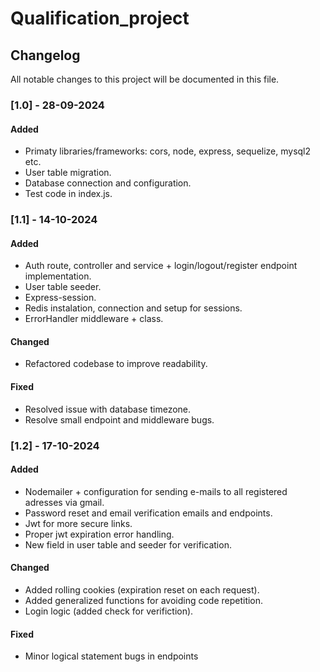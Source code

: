 # Qualification_project

## Changelog

All notable changes to this project will be documented in this file.

### [1.0] - 28-09-2024

#### Added

- Primaty libraries/frameworks: cors, node, express, sequelize, mysql2 etc.
- User table migration.
- Database connection and configuration.
- Test code in index.js.

### [1.1] - 14-10-2024

#### Added

- Auth route, controller and service + login/logout/register endpoint implementation.
- User table seeder.
- Express-session.
- Redis instalation, connection and setup for sessions.
- ErrorHandler middleware + class.

#### Changed

- Refactored codebase to improve readability.

#### Fixed

- Resolved issue with database timezone.
- Resolve small endpoint and middleware bugs.

### [1.2] - 17-10-2024

#### Added

- Nodemailer + configuration for sending e-mails to all registered adresses via gmail.
- Password reset and email verification emails and endpoints.
- Jwt for more secure links.
- Proper jwt expiration error handling.
- New field in user table and seeder for verification.

#### Changed

- Added rolling cookies (expiration reset on each request).
- Added generalized functions for avoiding code repetition.
- Login logic (added check for verifiction).

#### Fixed

- Minor logical statement bugs in endpoints
